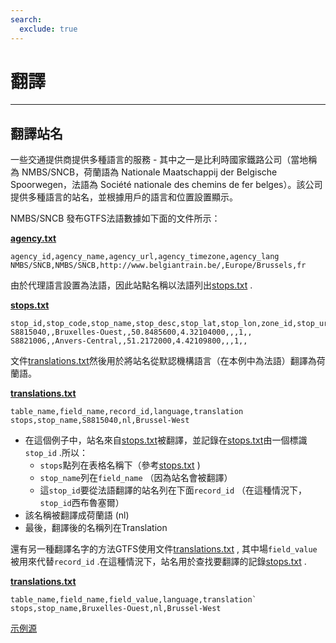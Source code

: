 ```yaml
---
search:
  exclude: true
---
```


# 翻譯

<hr/>

## 翻譯站名

一些交通提供商提供多種語言的服務 - 其中之一是比利時國家鐵路公司（當地稱為 NMBS/SNCB，荷蘭語為 Nationale Maatschappij der Belgische Spoorwegen，法語為 Société nationale des chemins de fer belges）。該公司提供多種語言的站名，並根據用戶的語言和位置設置顯示。

NMBS/SNCB 發布GTFS法語數據如下面的文件所示：

[**agency.txt**](../../reference/#agencytxt)

    agency_id,agency_name,agency_url,agency_timezone,agency_lang
    NMBS/SNCB,NMBS/SNCB,http://www.belgiantrain.be/,Europe/Brussels,fr

由於代理語言設置為法語，因此站點名稱以法語列出[stops.txt](../../reference/#stopstxt) .

[**stops.txt**](../../reference/#stopstxt)

    stop_id,stop_code,stop_name,stop_desc,stop_lat,stop_lon,zone_id,stop_url,location_type,parent_station,platform_code
    S8815040,,Bruxelles-Ouest,,50.8485600,4.32104000,,,1,,
    S8821006,,Anvers-Central,,51.2172000,4.42109800,,,1,,

文件[translations.txt](../../reference/#translationstxt)然後用於將站名從默認機構語言（在本例中為法語）翻譯為荷蘭語。

[**translations.txt**](../../reference/#translationstxt)

    table_name,field_name,record_id,language,translation
    stops,stop_name,S8815040,nl,Brussel-West

- 在這個例子中，站名來自[stops.txt](../../reference/#stopstxt)被翻譯，並記錄在[stops.txt](../../reference/#stopstxt)由一個標識`stop_id` .所以：
  - `stops`點列在表格名稱下（參考[stops.txt](../../reference/#stopstxt) )
  - `stop_name`列在`field_name` （因為站名會被翻譯）
  - 這`stop_id`要從法語翻譯的站名列在下面`record_id` （在這種情況下，`stop_id`西布魯塞爾）
- 該名稱被翻譯成荷蘭語 (nl)
- 最後，翻譯後的名稱列在Translation

還有另一種翻譯名字的方法GTFS使用文件[translations.txt](../../reference/#translationstxt) , 其中場`field_value`被用來代替`record_id` .在這種情況下，站名用於查找要翻譯的記錄[stops.txt](../../reference/#stopstxt) .

[**translations.txt**](../../reference/#translationstxt)

    table_name,field_name,field_value,language,translation`
    stops,stop_name,Bruxelles-Ouest,nl,Brussel-West

[示例源](http://gtfs.irail.be/mivb/mivb-gtfs.zip)
